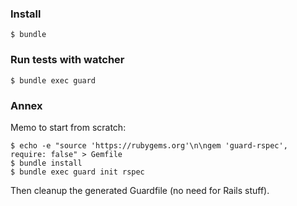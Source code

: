### Install

    $ bundle

### Run tests with watcher

    $ bundle exec guard

### Annex

Memo to start from scratch:

    $ echo -e "source 'https://rubygems.org'\n\ngem 'guard-rspec', require: false" > Gemfile
    $ bundle install
    $ bundle exec guard init rspec

Then cleanup the generated Guardfile (no need for Rails stuff).
